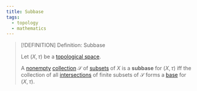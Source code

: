 ```yaml
---
title: Subbase
tags:
  - topology
  - mathematics
---
```


>[!DEFINITION] Definition: Subbase
>
>Let $(X, \tau)$ be a [topological space](../Topological%20Spaces/index.md).
>
>A [nonempty](../../Set%20Theory/The%20Empty%20Set.md) [collection](../../Set%20Theory/Collections/Collections.md) $\mathcal{S}$ of [subsets](../../Set%20Theory/Sets.md) of $X$ is a **subbase** for $(X, \tau)$ iff the collection of all [intersections](../../Set%20Theory/Collections/Operations%20with%20Collections.md) of finite subsets of $\mathcal{S}$ forms a [base](./index.md) for $(X, \tau)$.
>